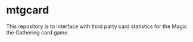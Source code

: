 # mtgcard
This repository is to interface with third party card statistics for the Magic the Gathering card game. 